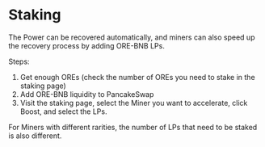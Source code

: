 # Staking

The Power can be recovered automatically, and miners can also speed up the recovery process by adding ORE-BNB LPs.

Steps:

1. Get enough OREs \(check the number of OREs you need to stake in the staking page\)
2. Add ORE-BNB liquidity to PancakeSwap
3. Visit the staking page, select the Miner you want to accelerate, click Boost, and select the LPs.

For Miners with different rarities, the number of LPs that need to be staked is also different.

|  |
| :--- |





